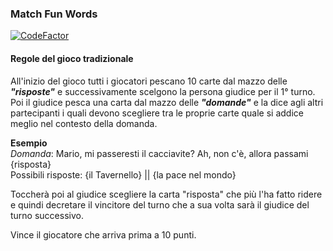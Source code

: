 ### Match Fun Words
[![CodeFactor](https://www.codefactor.io/repository/github/nico-iaco/match-fun-word/badge)](https://www.codefactor.io/repository/github/nico-iaco/match-fun-word)

#### Regole del gioco tradizionale
All'inizio del gioco tutti i giocatori pescano 10 carte dal mazzo delle **_"risposte"_** e successivamente
scelgono la persona giudice per il 1° turno.  
Poi il giudice pesca una carta dal mazzo delle _**"domande"**_ e la dice agli altri partecipanti i quali devono
scegliere tra le proprie carte quale si addice meglio nel contesto della domanda.

**Esempio**  
_Domanda_: Mario, mi passeresti il cacciavite? Ah, non c'è, allora passami {risposta}  
Possibili risposte: {il Tavernello} || {la pace nel mondo}

Toccherà poi al giudice scegliere la carta "risposta" che più l'ha fatto ridere e quindi decretare
il vincitore del turno che a sua volta sarà il giudice del turno successivo.

Vince il giocatore che arriva prima a 10 punti. 
